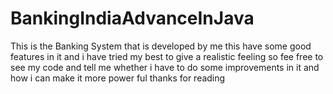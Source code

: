 # BankingIndiaAdvanceInJava
This is the Banking System that is developed by me this have some good features in it and i have tried my best to give a realistic feeling so fee free to see my code and tell me whether i have to do some improvements in it and how i can make it more power ful thanks for reading
